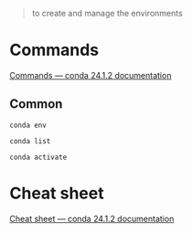 > to create and manage the environments

# Commands

[Commands — conda 24.1.2 documentation](https://docs.conda.io/projects/conda/en/stable/commands/index.html)

## Common

`conda env`

`conda list`

`conda activate`

# Cheat sheet

[Cheat sheet — conda 24.1.2 documentation](https://docs.conda.io/projects/conda/en/stable/user-guide/cheatsheet.html)

